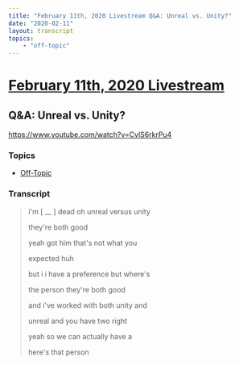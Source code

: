 ```yaml
---
title: "February 11th, 2020 Livestream Q&A: Unreal vs. Unity?"
date: "2020-02-11"
layout: transcript
topics:
    - "off-topic"
---
```

# [February 11th, 2020 Livestream](../2020-02-11.md)
## Q&A: Unreal vs. Unity?
https://www.youtube.com/watch?v=CvlS6rkrPu4

### Topics
* [Off-Topic](../topics/off-topic.md)

### Transcript

> i'm [ __ ] dead oh unreal versus unity
>
> they're both good
>
> yeah got him that's not what you
>
> expected huh
>
> but i i have a preference but where's
>
> the person they're both good
>
> and i've worked with both unity and
>
> unreal and you have two right
>
> yeah so we can actually have a
>
> here's that person
>
